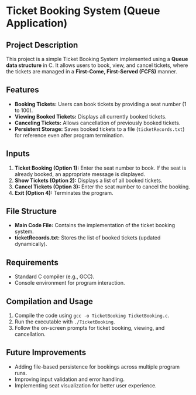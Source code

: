 # Ticket Booking System (Queue Application)

## Project Description
This project is a simple Ticket Booking System implemented using a **Queue data structure** in C. It allows users to book, view, and cancel tickets, where the tickets are managed in a **First-Come, First-Served (FCFS)** manner.

## Features
- **Booking Tickets:** Users can book tickets by providing a seat number (1 to 100).
- **Viewing Booked Tickets:** Displays all currently booked tickets.
- **Canceling Tickets:** Allows cancellation of previously booked tickets.
- **Persistent Storage:** Saves booked tickets to a file (`ticketRecords.txt`) for reference even after program termination.

## Inputs
1. **Ticket Booking (Option 1):** Enter the seat number to book. If the seat is already booked, an appropriate message is displayed.
2. **Show Tickets (Option 2):** Displays a list of all booked tickets.
3. **Cancel Tickets (Option 3):** Enter the seat number to cancel the booking.
4. **Exit (Option 4):** Terminates the program.

## File Structure
- **Main Code File:** Contains the implementation of the ticket booking system.
- **ticketRecords.txt:** Stores the list of booked tickets (updated dynamically).

## Requirements
- Standard C compiler (e.g., GCC).
- Console environment for program interaction.

## Compilation and Usage
1. Compile the code using `gcc -o TicketBooking TicketBooking.c`.
2. Run the executable with `./TicketBooking`.
3. Follow the on-screen prompts for ticket booking, viewing, and cancellation.

## Future Improvements
- Adding file-based persistence for bookings across multiple program runs.
- Improving input validation and error handling.
- Implementing seat visualization for better user experience.

